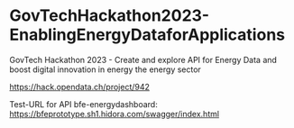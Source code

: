 # GovTechHackathon2023-EnablingEnergyDataforApplications
GovTech Hackathon 2023 - Create and explore API for Energy Data and boost digital innovation in energy the energy sector


https://hack.opendata.ch/project/942

Test-URL for API bfe-energydashboard:
https://bfeprototype.sh1.hidora.com/swagger/index.html
